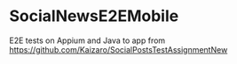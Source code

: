 # SocialNewsE2EMobile
E2E tests on Appium and Java to app from https://github.com/Kaizaro/SocialPostsTestAssignmentNew
